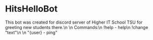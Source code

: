 # HitsHelloBot
This bot was created for discord server of Higher IT School TSU for greeting new students there.\n
\n
Сommands:\n
!help - help\n
!change "text"\n
\n
"{user} - ping"
